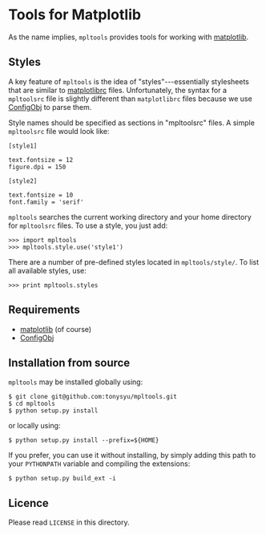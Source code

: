 Tools for Matplotlib
====================

As the name implies, `mpltools` provides tools for working with
[matplotlib][1].


Styles
------

A key feature of `mpltools` is the idea of "styles"---essentially stylesheets
that are similar to [matplotlibrc][2] files. Unfortunately, the syntax for
a `mpltoolsrc` file is slightly different than `matplotlibrc` files because
we use [ConfigObj][3] to parse them.

Style names should be specified as sections in "mpltoolsrc" files.  A simple
`mpltoolsrc` file would look like:

    [style1]

    text.fontsize = 12
    figure.dpi = 150

    [style2]

    text.fontsize = 10
    font.family = 'serif'

`mpltools` searches the current working directory and your home directory for
`mpltoolsrc` files. To use a style, you just add:

    >>> import mpltools
    >>> mpltools.style.use('style1')

There are a number of pre-defined styles located in `mpltools/style/`. To list
all available styles, use:

    >>> print mpltools.styles


Requirements
------------

* [matplotlib][1] (of course)
* [ConfigObj][3]


Installation from source
------------------------

`mpltools` may be installed globally using:

    $ git clone git@github.com:tonysyu/mpltools.git
    $ cd mpltools
    $ python setup.py install

or locally using:

    $ python setup.py install --prefix=${HOME}

If you prefer, you can use it without installing, by simply adding
this path to your `PYTHONPATH` variable and compiling the extensions:

    $ python setup.py build_ext -i


Licence
-------

Please read `LICENSE` in this directory.


[1]: http://matplotlib.sourceforge.net/
[2]: http://matplotlib.sourceforge.net/users/customizing.html
[3]: http://www.voidspace.org.uk/python/configobj.html

